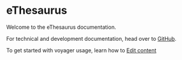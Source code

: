 # eThesaurus

Welcome to the eThesaurus documentation.

For technical and development documentation, head over to [GitHub](https://github.com/Holusion/ethesaurus).

To get started with voyager usage, learn how to [Edit content](Edit)
